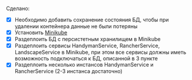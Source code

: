 Сделано:
 - [X] Необходимо добавить сохранение состояния БД, чтобы при удалении контейнера данные не были потеряны 
 - [X] Установить [Minikube](https://kubernetes.io/ru/docs/tasks/tools/install-minikube/)
 - [X] Раздеплоить БД с персистетным хранилищем в Minikube
 - [X] Раздеплоить сервисы HandymanService, RancherService, LandscapeService в Minikube, при этом все сервисы должны иметь возможность подключаться к БД, описанной в 3 пункте 
 - [X] Раздеплоить несколько инстансов HandymanService и RancherService (2-3 инстанса достаточно)
